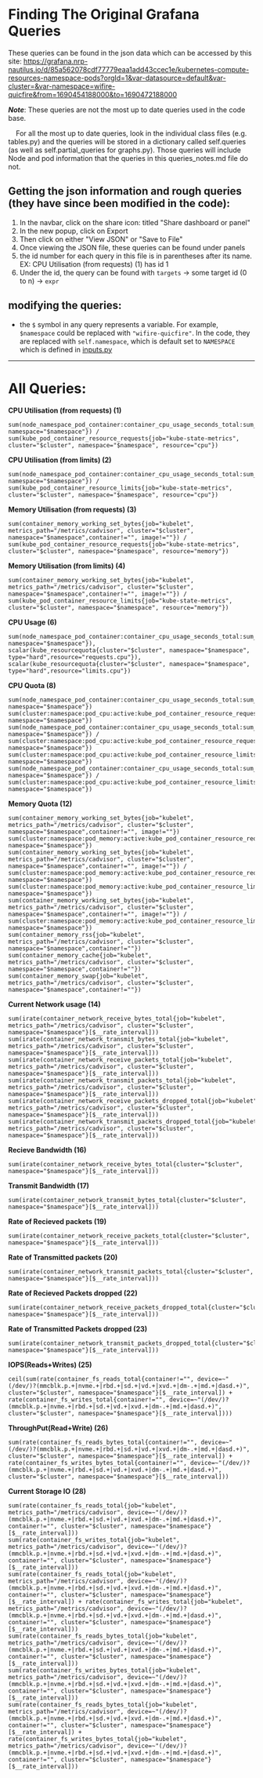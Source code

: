 # Finding The Original Grafana Queries

These queries can be found in the json data which can be accessed by this site:
	https://grafana.nrp-nautilus.io/d/85a562078cdf77779eaa1add43ccec1e/kubernetes-compute-resources-namespace-pods?orgId=1&var-datasource=default&var-cluster=&var-namespace=wifire-quicfire&from=1690454188000&to=1690472188000

***Note***: These queries are not the most up to date queries used in the code base. 
    
&nbsp; &nbsp; For all the most up to date queries, look in the individual class files (e.g. tables.py) and the queries will be stored in a dictionary called self.queries (as well as self.partial_queries for graphs.py). Those queries will include Node and pod information that the queries in this queries_notes.md file do not. 

## Getting the json information and rough queries (they have since been modified in the code):
1. In the navbar, click on the share icon: titled "Share dashboard or panel"
2. In the new popup, click on Export
3. Then click on either "View JSON" or "Save to File"
4. Once viewing the JSON file, these queries can be found under panels
5. the id number for each query in this file is in parentheses after its name. EX: CPU Utilisation (from requests) (1) has id 1
6. Under the id, the query can be found with `targets` -> some target id (0 to n) -> `expr`
## modifying the queries:
- the `$` symbol in any query represents a variable. For example, `$namespace` could be replaced with `"wifire-quicfire"`. In the code, they are replaced with `self.namespace`, which is default set to `NAMESPACE` which is defined in [inputs.py](inputs.py)

___
# All Queries:
**CPU Utilisation (from requests) (1)**

	sum(node_namespace_pod_container:container_cpu_usage_seconds_total:sum_irate{cluster="$cluster", namespace="$namespace"}) / sum(kube_pod_container_resource_requests{job="kube-state-metrics", cluster="$cluster", namespace="$namespace", resource="cpu"})

**CPU Utilisation (from limits) (2)**

	sum(node_namespace_pod_container:container_cpu_usage_seconds_total:sum_irate{cluster="$cluster", namespace="$namespace"}) / sum(kube_pod_container_resource_limits{job="kube-state-metrics", cluster="$cluster", namespace="$namespace", resource="cpu"})

**Memory Utilisation (from requests) (3)**

	sum(container_memory_working_set_bytes{job="kubelet", metrics_path="/metrics/cadvisor", cluster="$cluster", namespace="$namespace",container!="", image!=""}) / sum(kube_pod_container_resource_requests{job="kube-state-metrics", cluster="$cluster", namespace="$namespace", resource="memory"})

**Memory Utilisation (from limits) (4)**

	sum(container_memory_working_set_bytes{job="kubelet", metrics_path="/metrics/cadvisor", cluster="$cluster", namespace="$namespace",container!="", image!=""}) / sum(kube_pod_container_resource_limits{job="kube-state-metrics", cluster="$cluster", namespace="$namespace", resource="memory"})

**CPU Usage (6)**
	
	sum(node_namespace_pod_container:container_cpu_usage_seconds_total:sum_irate{cluster="$cluster", namespace="$namespace"}),
	scalar(kube_resourcequota{cluster="$cluster", namespace="$namespace", type="hard",resource="requests.cpu"}),
	scalar(kube_resourcequota{cluster="$cluster", namespace="$namespace", type="hard",resource="limits.cpu"})

**CPU Quota (8)**
	
	sum(node_namespace_pod_container:container_cpu_usage_seconds_total:sum_irate{cluster="$cluster", namespace="$namespace"})
	sum(cluster:namespace:pod_cpu:active:kube_pod_container_resource_requests{cluster="$cluster", namespace="$namespace"})
	sum(node_namespace_pod_container:container_cpu_usage_seconds_total:sum_irate{cluster="$cluster", namespace="$namespace"}) / sum(cluster:namespace:pod_cpu:active:kube_pod_container_resource_requests{cluster="$cluster", namespace="$namespace"})
	sum(cluster:namespace:pod_cpu:active:kube_pod_container_resource_limits{cluster="$cluster", namespace="$namespace"})
	sum(node_namespace_pod_container:container_cpu_usage_seconds_total:sum_irate{cluster="$cluster", namespace="$namespace"}) / sum(cluster:namespace:pod_cpu:active:kube_pod_container_resource_limits{cluster="$cluster", namespace="$namespace"})

**Memory Quota (12)**
	
	sum(container_memory_working_set_bytes{job="kubelet", metrics_path="/metrics/cadvisor", cluster="$cluster", namespace="$namespace",container!="", image!=""})
	sum(cluster:namespace:pod_memory:active:kube_pod_container_resource_requests{cluster="$cluster", namespace="$namespace"})
	sum(container_memory_working_set_bytes{job="kubelet", metrics_path="/metrics/cadvisor", cluster="$cluster", namespace="$namespace",container!="", image!=""}) / sum(cluster:namespace:pod_memory:active:kube_pod_container_resource_requests{cluster="$cluster", namespace="$namespace"})
	sum(cluster:namespace:pod_memory:active:kube_pod_container_resource_limits{cluster="$cluster", namespace="$namespace"})
	sum(container_memory_working_set_bytes{job="kubelet", metrics_path="/metrics/cadvisor", cluster="$cluster", namespace="$namespace",container!="", image!=""}) / sum(cluster:namespace:pod_memory:active:kube_pod_container_resource_limits{cluster="$cluster", namespace="$namespace"})
	sum(container_memory_rss{job="kubelet", metrics_path="/metrics/cadvisor", cluster="$cluster", namespace="$namespace",container!=""})
	sum(container_memory_cache{job="kubelet", metrics_path="/metrics/cadvisor", cluster="$cluster", namespace="$namespace",container!=""})
	sum(container_memory_swap{job="kubelet", metrics_path="/metrics/cadvisor", cluster="$cluster", namespace="$namespace",container!=""})

**Current Network usage (14)** 	

	sum(irate(container_network_receive_bytes_total{job="kubelet", metrics_path="/metrics/cadvisor", cluster="$cluster", namespace="$namespace"}[$__rate_interval]))
	sum(irate(container_network_transmit_bytes_total{job="kubelet", metrics_path="/metrics/cadvisor", cluster="$cluster", namespace="$namespace"}[$__rate_interval]))
	sum(irate(container_network_receive_packets_total{job="kubelet", metrics_path="/metrics/cadvisor", cluster="$cluster", namespace="$namespace"}[$__rate_interval]))
	sum(irate(container_network_transmit_packets_total{job="kubelet", metrics_path="/metrics/cadvisor", cluster="$cluster", namespace="$namespace"}[$__rate_interval]))
	sum(irate(container_network_receive_packets_dropped_total{job="kubelet", metrics_path="/metrics/cadvisor", cluster="$cluster", namespace="$namespace"}[$__rate_interval]))
	sum(irate(container_network_transmit_packets_dropped_total{job="kubelet", metrics_path="/metrics/cadvisor", cluster="$cluster", namespace="$namespace"}[$__rate_interval]))

**Recieve Bandwidth (16)**
	
	sum(irate(container_network_receive_bytes_total{cluster="$cluster", namespace="$namespace"}[$__rate_interval]))


**Transmit Bandwidth (17)**

	sum(irate(container_network_transmit_bytes_total{cluster="$cluster", namespace="$namespace"}[$__rate_interval]))

**Rate of Recieved packets (19)**

	sum(irate(container_network_receive_packets_total{cluster="$cluster", namespace="$namespace"}[$__rate_interval]))

**Rate of Transmitted packets (20)**

	sum(irate(container_network_transmit_packets_total{cluster="$cluster", namespace="$namespace"}[$__rate_interval]))

**Rate of Recieved Packets dropped (22)**

	sum(irate(container_network_receive_packets_dropped_total{cluster="$cluster", namespace="$namespace"}[$__rate_interval]))

**Rate of Transmitted Packets dropped (23)**

	sum(irate(container_network_transmit_packets_dropped_total{cluster="$cluster", namespace="$namespace"}[$__rate_interval]))

**IOPS(Reads+Writes) (25)**

	ceil(sum(rate(container_fs_reads_total{container!="", device=~"(/dev/)?(mmcblk.p.+|nvme.+|rbd.+|sd.+|vd.+|xvd.+|dm-.+|md.+|dasd.+)", cluster="$cluster", namespace="$namespace"}[$__rate_interval]) + rate(container_fs_writes_total{container!="", device=~"(/dev/)?(mmcblk.p.+|nvme.+|rbd.+|sd.+|vd.+|xvd.+|dm-.+|md.+|dasd.+)", cluster="$cluster", namespace="$namespace"}[$__rate_interval])))

**ThroughPut(Read+Write) (26)**

	sum(rate(container_fs_reads_bytes_total{container!="", device=~"(/dev/)?(mmcblk.p.+|nvme.+|rbd.+|sd.+|vd.+|xvd.+|dm-.+|md.+|dasd.+)", cluster="$cluster", namespace="$namespace"}[$__rate_interval]) + rate(container_fs_writes_bytes_total{container!="", device=~"(/dev/)?(mmcblk.p.+|nvme.+|rbd.+|sd.+|vd.+|xvd.+|dm-.+|md.+|dasd.+)", cluster="$cluster", namespace="$namespace"}[$__rate_interval]))

**Current Storage IO (28)**

	sum(rate(container_fs_reads_total{job="kubelet", metrics_path="/metrics/cadvisor", device=~"(/dev/)?(mmcblk.p.+|nvme.+|rbd.+|sd.+|vd.+|xvd.+|dm-.+|md.+|dasd.+)", container!="", cluster="$cluster", namespace="$namespace"}[$__rate_interval]))
	sum(rate(container_fs_writes_total{job="kubelet", metrics_path="/metrics/cadvisor", device=~"(/dev/)?(mmcblk.p.+|nvme.+|rbd.+|sd.+|vd.+|xvd.+|dm-.+|md.+|dasd.+)", container!="", cluster="$cluster", namespace="$namespace"}[$__rate_interval]))
	sum(rate(container_fs_reads_total{job="kubelet", metrics_path="/metrics/cadvisor", device=~"(/dev/)?(mmcblk.p.+|nvme.+|rbd.+|sd.+|vd.+|xvd.+|dm-.+|md.+|dasd.+)", container!="", cluster="$cluster", namespace="$namespace"}[$__rate_interval]) + rate(container_fs_writes_total{job="kubelet", metrics_path="/metrics/cadvisor", device=~"(/dev/)?(mmcblk.p.+|nvme.+|rbd.+|sd.+|vd.+|xvd.+|dm-.+|md.+|dasd.+)", container!="", cluster="$cluster", namespace="$namespace"}[$__rate_interval]))
	sum(rate(container_fs_reads_bytes_total{job="kubelet", metrics_path="/metrics/cadvisor", device=~"(/dev/)?(mmcblk.p.+|nvme.+|rbd.+|sd.+|vd.+|xvd.+|dm-.+|md.+|dasd.+)", container!="", cluster="$cluster", namespace="$namespace"}[$__rate_interval]))
	sum(rate(container_fs_writes_bytes_total{job="kubelet", metrics_path="/metrics/cadvisor", device=~"(/dev/)?(mmcblk.p.+|nvme.+|rbd.+|sd.+|vd.+|xvd.+|dm-.+|md.+|dasd.+)", container!="", cluster="$cluster", namespace="$namespace"}[$__rate_interval]))
	sum(rate(container_fs_reads_bytes_total{job="kubelet", metrics_path="/metrics/cadvisor", device=~"(/dev/)?(mmcblk.p.+|nvme.+|rbd.+|sd.+|vd.+|xvd.+|dm-.+|md.+|dasd.+)", container!="", cluster="$cluster", namespace="$namespace"}[$__rate_interval]) + rate(container_fs_writes_bytes_total{job="kubelet", metrics_path="/metrics/cadvisor", device=~"(/dev/)?(mmcblk.p.+|nvme.+|rbd.+|sd.+|vd.+|xvd.+|dm-.+|md.+|dasd.+)", container!="", cluster="$cluster", namespace="$namespace"}[$__rate_interval]))